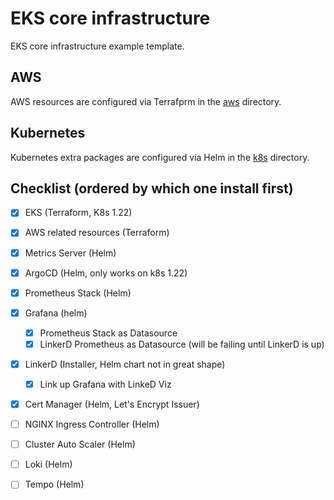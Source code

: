 # EKS core infrastructure

EKS core infrastructure example template.

## AWS
AWS resources are configured via Terrafprm in the [aws](aws) directory.

## Kubernetes
Kubernetes extra packages are configured via Helm in the [k8s](k8s) directory.

## Checklist (ordered by which one install first)
 - [x] EKS (Terraform, K8s 1.22)
 - [x] AWS related resources (Terraform)
 - [x] Metrics Server (Helm)
 - [x] ArgoCD (Helm, only works on k8s 1.22)
 - [x] Prometheus Stack (Helm)
 - [x] Grafana (helm)
   - [x] Prometheus Stack as Datasource
   - [x] LinkerD Prometheus as Datasource (will be failing until LinkerD is up)
 - [x] LinkerD (Installer, Helm chart not in great shape)
   - [x] Link up Grafana with LinkeD Viz
 - [x] Cert Manager (Helm, Let's Encrypt Issuer)
 - [ ] NGINX Ingress Controller (Helm)
 - [ ] Cluster Auto Scaler (Helm)
 - [ ] Loki (Helm)
 - [ ] Tempo (Helm)

